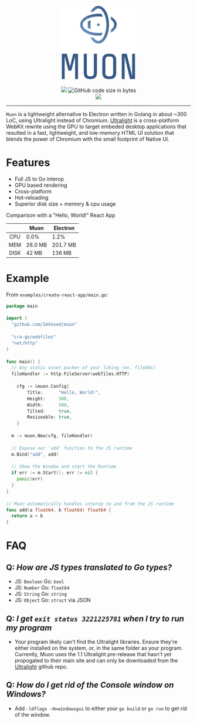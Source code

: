 <p align="center">
<img width="200" height="200" src="./logo.svg" alt="gnet">
<br /> <br />
<a title="Go Report Card" target="_blank" href="https://goreportcard.com/report/github.com/ImVexed/muon"><img src="https://goreportcard.com/badge/github.com/ImVexed/muon?style=flat-square"></a>
<img alt="GitHub code size in bytes" src="https://img.shields.io/github/languages/code-size/ImVexed/muon">
<br/>
<a target="_blank" href="https://gowalker.org/github.com/ImVexed/muon"><img src="https://img.shields.io/badge/api-reference-blue.svg?style=flat-square"></a>
</p>

----

`Muon` is a lightweight alternative to Electron written in Golang in about ~300 LoC, using Ultralight instead of Chromium. [Ultralight](https://ultralig.ht/) is a cross-platform WebKit rewrite using the GPU to target embeded desktop applications that resulted in a fast, lightweight, and low-memory HTML UI solution that blends the power of Chromium with the small footprint of Native UI.


# Features

- Full JS to Go interop
- GPU based rendering
- Cross-platform
- Hot-reloading
- Superior disk size + memory & cpu usage

Comparison with a "Hello, World!" React App

|      | Muon    | Electron |
|:----:|---------|----------|
| CPU  | 0.0%    | 1.2%     |
| MEM  | 26.0 MB | 201.7 MB |
| DISK | 42 MB   | 136 MB   |

# Example

From `examples/create-react-app/main.go`:
```go
package main

import (
  "github.com/ImVexed/muon"

  "cra-go/webfiles"
  "net/http"
)

func main() {
  // Any static asset packer of your liking (ex. fileb0x)
  fileHandler := http.FileServer(webfiles.HTTP)

	cfg := &muon.Config{
		Title:      "Hello, World!",
		Height:     500,
		Width:      500,
		Tilted:     true,
		Resizeable: true,
	}

  m := muon.New(cfg, fileHandler)

  // Expose our `add` function to the JS runtime
  m.Bind("add", add)

  // Show the Window and start the Runtime
  if err := m.Start(); err != nil {
    panic(err)
  }
}

// Muon automatically handles interop to and from the JS runtime
func add(a float64, b float64) float64 {
  return a + b
}
```

# FAQ

## Q: *How are JS types translated to Go types?*
- JS: `Boolean` Go: `bool`
- JS: `Number`  Go: `float64`
- JS: `String`  Go: `string`
- JS: `Object`  Go: `struct` via JSON

## Q: *I get `exit status 3221225781` when I try to run my program*
- Your program likely can't find the Ultralight libraries. Ensure they're either installed on the system, or, in the same folder as your program. Currently, Muon uses the 1.1 Ultralight pre-release that hasn't yet propogated to their main site and can only be downloaded from the [Ultralight](https://github.com/ultralight-ux/Ultralight#getting-the-latest-sdk) github repo.

## Q: *How do I get rid of the Console window on Windows?*
- Add `-ldflags -H=windowsgui` to either your `go build` or `go run` to get rid of the window.
